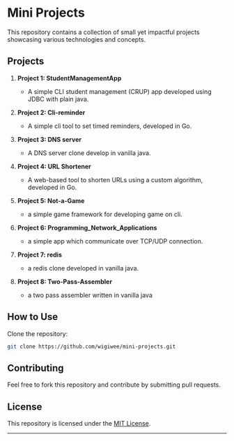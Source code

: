 # Mini Projects

This repository contains a collection of small yet impactful projects showcasing various technologies and concepts.

## Projects

1. **Project 1: StudentManagementApp**
   - A simple CLI student management (CRUP) app developed using JDBC with plain java.

2. **Project 2: Cli-reminder**
   - A simple cli tool to set timed reminders, developed in Go.

3. **Project 3: DNS server**
   - A DNS server clone develop in vanilla java.

4. **Project 4: URL Shortener**
   - A web-based tool to shorten URLs using a custom algorithm, developed in Go.

5. **Project 5: Not-a-Game**
   - a simple game framework for developing game on cli.

6. **Project 6: Programming_Network_Applications**
   - a simple app which communicate over TCP/UDP connection.

7. **Project 7: redis**
   - a redis clone developed in vanilla java.
  
8. **Project 8: Two-Pass-Assembler**
   - a two pass assembler written in vanilla java

## How to Use
Clone the repository:
   ```bash
   git clone https://github.com/wigiwee/mini-projects.git
   ```

## Contributing
Feel free to fork this repository and contribute by submitting pull requests.

## License
This repository is licensed under the [MIT License](LICENSE).

---
